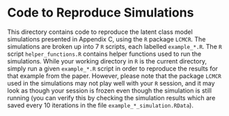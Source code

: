 # Code to Reproduce Simulations

This directory contains code to reproduce the latent class model simulations 
presented in Appendix C, using the `R` package `LCMCR`. The simulations are 
broken up into 7 `R` scripts, each labelled `example_*.R`. The `R` script 
`helper_functions.R` contains helper functions used to run the simulations. 
While your working directory in `R` is the current directory, simply run a given 
`example_*.R` script in order to reproduce the results for that example from the 
paper. However, please note that the package `LCMCR` used in the simulations 
may not play well with your `R` session, and it may look as though your session
is frozen even though the simulation is still running (you can verify this by
checking the simulation results which are saved every 10 iterations in the file 
`example_*_simulation.RData`).


